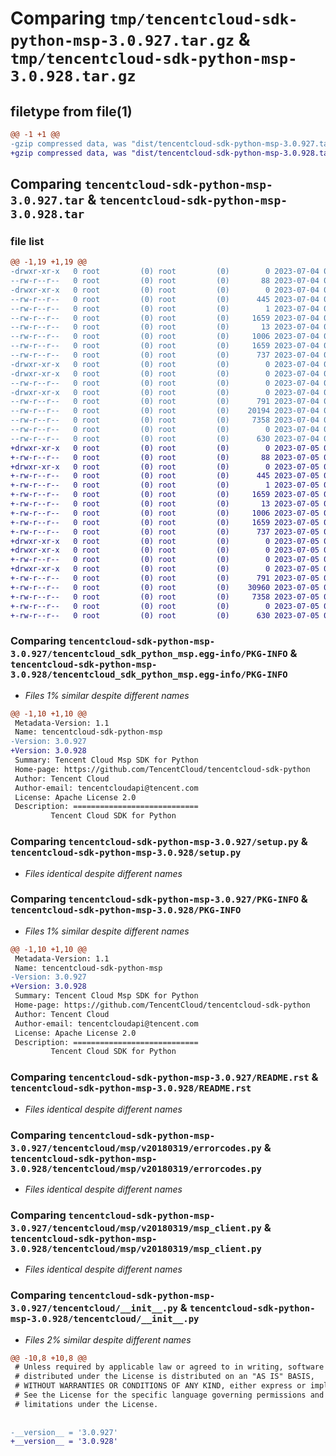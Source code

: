 # Comparing `tmp/tencentcloud-sdk-python-msp-3.0.927.tar.gz` & `tmp/tencentcloud-sdk-python-msp-3.0.928.tar.gz`

## filetype from file(1)

```diff
@@ -1 +1 @@
-gzip compressed data, was "dist/tencentcloud-sdk-python-msp-3.0.927.tar", last modified: Tue Jul  4 00:26:21 2023, max compression
+gzip compressed data, was "dist/tencentcloud-sdk-python-msp-3.0.928.tar", last modified: Wed Jul  5 00:30:13 2023, max compression
```

## Comparing `tencentcloud-sdk-python-msp-3.0.927.tar` & `tencentcloud-sdk-python-msp-3.0.928.tar`

### file list

```diff
@@ -1,19 +1,19 @@
-drwxr-xr-x   0 root         (0) root         (0)        0 2023-07-04 00:26:21.000000 tencentcloud-sdk-python-msp-3.0.927/
--rw-r--r--   0 root         (0) root         (0)       88 2023-07-04 00:26:21.000000 tencentcloud-sdk-python-msp-3.0.927/setup.cfg
-drwxr-xr-x   0 root         (0) root         (0)        0 2023-07-04 00:26:21.000000 tencentcloud-sdk-python-msp-3.0.927/tencentcloud_sdk_python_msp.egg-info/
--rw-r--r--   0 root         (0) root         (0)      445 2023-07-04 00:26:21.000000 tencentcloud-sdk-python-msp-3.0.927/tencentcloud_sdk_python_msp.egg-info/SOURCES.txt
--rw-r--r--   0 root         (0) root         (0)        1 2023-07-04 00:26:21.000000 tencentcloud-sdk-python-msp-3.0.927/tencentcloud_sdk_python_msp.egg-info/dependency_links.txt
--rw-r--r--   0 root         (0) root         (0)     1659 2023-07-04 00:26:21.000000 tencentcloud-sdk-python-msp-3.0.927/tencentcloud_sdk_python_msp.egg-info/PKG-INFO
--rw-r--r--   0 root         (0) root         (0)       13 2023-07-04 00:26:21.000000 tencentcloud-sdk-python-msp-3.0.927/tencentcloud_sdk_python_msp.egg-info/top_level.txt
--rw-r--r--   0 root         (0) root         (0)     1006 2023-07-04 00:26:21.000000 tencentcloud-sdk-python-msp-3.0.927/setup.py
--rw-r--r--   0 root         (0) root         (0)     1659 2023-07-04 00:26:21.000000 tencentcloud-sdk-python-msp-3.0.927/PKG-INFO
--rw-r--r--   0 root         (0) root         (0)      737 2023-07-04 00:26:21.000000 tencentcloud-sdk-python-msp-3.0.927/README.rst
-drwxr-xr-x   0 root         (0) root         (0)        0 2023-07-04 00:26:21.000000 tencentcloud-sdk-python-msp-3.0.927/tencentcloud/
-drwxr-xr-x   0 root         (0) root         (0)        0 2023-07-04 00:26:21.000000 tencentcloud-sdk-python-msp-3.0.927/tencentcloud/msp/
--rw-r--r--   0 root         (0) root         (0)        0 2023-07-04 00:26:21.000000 tencentcloud-sdk-python-msp-3.0.927/tencentcloud/msp/__init__.py
-drwxr-xr-x   0 root         (0) root         (0)        0 2023-07-04 00:26:21.000000 tencentcloud-sdk-python-msp-3.0.927/tencentcloud/msp/v20180319/
--rw-r--r--   0 root         (0) root         (0)      791 2023-07-04 00:26:21.000000 tencentcloud-sdk-python-msp-3.0.927/tencentcloud/msp/v20180319/errorcodes.py
--rw-r--r--   0 root         (0) root         (0)    20194 2023-07-04 00:26:21.000000 tencentcloud-sdk-python-msp-3.0.927/tencentcloud/msp/v20180319/models.py
--rw-r--r--   0 root         (0) root         (0)     7358 2023-07-04 00:26:21.000000 tencentcloud-sdk-python-msp-3.0.927/tencentcloud/msp/v20180319/msp_client.py
--rw-r--r--   0 root         (0) root         (0)        0 2023-07-04 00:26:21.000000 tencentcloud-sdk-python-msp-3.0.927/tencentcloud/msp/v20180319/__init__.py
--rw-r--r--   0 root         (0) root         (0)      630 2023-07-04 00:26:21.000000 tencentcloud-sdk-python-msp-3.0.927/tencentcloud/__init__.py
+drwxr-xr-x   0 root         (0) root         (0)        0 2023-07-05 00:30:13.000000 tencentcloud-sdk-python-msp-3.0.928/
+-rw-r--r--   0 root         (0) root         (0)       88 2023-07-05 00:30:13.000000 tencentcloud-sdk-python-msp-3.0.928/setup.cfg
+drwxr-xr-x   0 root         (0) root         (0)        0 2023-07-05 00:30:13.000000 tencentcloud-sdk-python-msp-3.0.928/tencentcloud_sdk_python_msp.egg-info/
+-rw-r--r--   0 root         (0) root         (0)      445 2023-07-05 00:30:13.000000 tencentcloud-sdk-python-msp-3.0.928/tencentcloud_sdk_python_msp.egg-info/SOURCES.txt
+-rw-r--r--   0 root         (0) root         (0)        1 2023-07-05 00:30:13.000000 tencentcloud-sdk-python-msp-3.0.928/tencentcloud_sdk_python_msp.egg-info/dependency_links.txt
+-rw-r--r--   0 root         (0) root         (0)     1659 2023-07-05 00:30:13.000000 tencentcloud-sdk-python-msp-3.0.928/tencentcloud_sdk_python_msp.egg-info/PKG-INFO
+-rw-r--r--   0 root         (0) root         (0)       13 2023-07-05 00:30:13.000000 tencentcloud-sdk-python-msp-3.0.928/tencentcloud_sdk_python_msp.egg-info/top_level.txt
+-rw-r--r--   0 root         (0) root         (0)     1006 2023-07-05 00:30:13.000000 tencentcloud-sdk-python-msp-3.0.928/setup.py
+-rw-r--r--   0 root         (0) root         (0)     1659 2023-07-05 00:30:13.000000 tencentcloud-sdk-python-msp-3.0.928/PKG-INFO
+-rw-r--r--   0 root         (0) root         (0)      737 2023-07-05 00:30:13.000000 tencentcloud-sdk-python-msp-3.0.928/README.rst
+drwxr-xr-x   0 root         (0) root         (0)        0 2023-07-05 00:30:13.000000 tencentcloud-sdk-python-msp-3.0.928/tencentcloud/
+drwxr-xr-x   0 root         (0) root         (0)        0 2023-07-05 00:30:13.000000 tencentcloud-sdk-python-msp-3.0.928/tencentcloud/msp/
+-rw-r--r--   0 root         (0) root         (0)        0 2023-07-05 00:30:13.000000 tencentcloud-sdk-python-msp-3.0.928/tencentcloud/msp/__init__.py
+drwxr-xr-x   0 root         (0) root         (0)        0 2023-07-05 00:30:13.000000 tencentcloud-sdk-python-msp-3.0.928/tencentcloud/msp/v20180319/
+-rw-r--r--   0 root         (0) root         (0)      791 2023-07-05 00:30:13.000000 tencentcloud-sdk-python-msp-3.0.928/tencentcloud/msp/v20180319/errorcodes.py
+-rw-r--r--   0 root         (0) root         (0)    30960 2023-07-05 00:30:13.000000 tencentcloud-sdk-python-msp-3.0.928/tencentcloud/msp/v20180319/models.py
+-rw-r--r--   0 root         (0) root         (0)     7358 2023-07-05 00:30:13.000000 tencentcloud-sdk-python-msp-3.0.928/tencentcloud/msp/v20180319/msp_client.py
+-rw-r--r--   0 root         (0) root         (0)        0 2023-07-05 00:30:13.000000 tencentcloud-sdk-python-msp-3.0.928/tencentcloud/msp/v20180319/__init__.py
+-rw-r--r--   0 root         (0) root         (0)      630 2023-07-05 00:30:13.000000 tencentcloud-sdk-python-msp-3.0.928/tencentcloud/__init__.py
```

### Comparing `tencentcloud-sdk-python-msp-3.0.927/tencentcloud_sdk_python_msp.egg-info/PKG-INFO` & `tencentcloud-sdk-python-msp-3.0.928/tencentcloud_sdk_python_msp.egg-info/PKG-INFO`

 * *Files 1% similar despite different names*

```diff
@@ -1,10 +1,10 @@
 Metadata-Version: 1.1
 Name: tencentcloud-sdk-python-msp
-Version: 3.0.927
+Version: 3.0.928
 Summary: Tencent Cloud Msp SDK for Python
 Home-page: https://github.com/TencentCloud/tencentcloud-sdk-python
 Author: Tencent Cloud
 Author-email: tencentcloudapi@tencent.com
 License: Apache License 2.0
 Description: ============================
         Tencent Cloud SDK for Python
```

### Comparing `tencentcloud-sdk-python-msp-3.0.927/setup.py` & `tencentcloud-sdk-python-msp-3.0.928/setup.py`

 * *Files identical despite different names*

### Comparing `tencentcloud-sdk-python-msp-3.0.927/PKG-INFO` & `tencentcloud-sdk-python-msp-3.0.928/PKG-INFO`

 * *Files 1% similar despite different names*

```diff
@@ -1,10 +1,10 @@
 Metadata-Version: 1.1
 Name: tencentcloud-sdk-python-msp
-Version: 3.0.927
+Version: 3.0.928
 Summary: Tencent Cloud Msp SDK for Python
 Home-page: https://github.com/TencentCloud/tencentcloud-sdk-python
 Author: Tencent Cloud
 Author-email: tencentcloudapi@tencent.com
 License: Apache License 2.0
 Description: ============================
         Tencent Cloud SDK for Python
```

### Comparing `tencentcloud-sdk-python-msp-3.0.927/README.rst` & `tencentcloud-sdk-python-msp-3.0.928/README.rst`

 * *Files identical despite different names*

### Comparing `tencentcloud-sdk-python-msp-3.0.927/tencentcloud/msp/v20180319/errorcodes.py` & `tencentcloud-sdk-python-msp-3.0.928/tencentcloud/msp/v20180319/errorcodes.py`

 * *Files identical despite different names*

### Comparing `tencentcloud-sdk-python-msp-3.0.927/tencentcloud/msp/v20180319/msp_client.py` & `tencentcloud-sdk-python-msp-3.0.928/tencentcloud/msp/v20180319/msp_client.py`

 * *Files identical despite different names*

### Comparing `tencentcloud-sdk-python-msp-3.0.927/tencentcloud/__init__.py` & `tencentcloud-sdk-python-msp-3.0.928/tencentcloud/__init__.py`

 * *Files 2% similar despite different names*

```diff
@@ -10,8 +10,8 @@
 # Unless required by applicable law or agreed to in writing, software
 # distributed under the License is distributed on an "AS IS" BASIS,
 # WITHOUT WARRANTIES OR CONDITIONS OF ANY KIND, either express or implied.
 # See the License for the specific language governing permissions and
 # limitations under the License.
 
 
-__version__ = '3.0.927'
+__version__ = '3.0.928'
```

